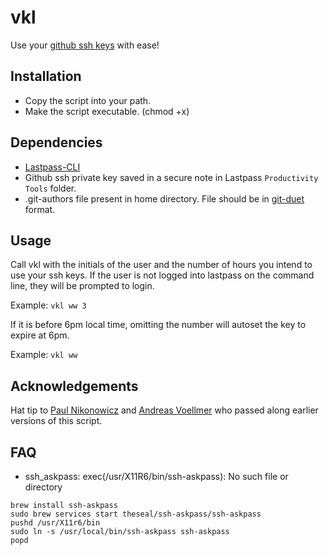 # vkl

Use your [github ssh keys](https://help.github.com/articles/generating-a-new-ssh-key-and-adding-it-to-the-ssh-agent/) with ease!

## Installation
* Copy the script into your path.
* Make the script executable. (chmod +x) 

## Dependencies
* [Lastpass-CLI](https://github.com/lastpass/lastpass-cli)
* Github ssh private key saved in a secure note in Lastpass `Productivity Tools` folder.
* .git-authors file present in home directory. File should be in [git-duet](https://github.com/git-duet/git-duet) format.
    
## Usage
Call vkl with the initials of the user and the number of hours you intend to use your ssh keys. If the user is not logged into lastpass on the command line, they will be prompted to login.

Example:
`vkl ww 3`

If it is before 6pm local time, omitting the number will autoset the key to expire at 6pm.

Example:
`vkl ww`

## Acknowledgements
Hat tip to [Paul Nikonowicz](https://github.com/pnikonowicz) and [Andreas Voellmer](https://github.com/sigilite) who passed along earlier versions of this script.

## FAQ

* ssh_askpass: exec(/usr/X11R6/bin/ssh-askpass): No such file or directory
```
brew install ssh-askpass
sudo brew services start theseal/ssh-askpass/ssh-askpass
pushd /usr/X11r6/bin
sudo ln -s /usr/local/bin/ssh-askpass ssh-askpass
popd
```
